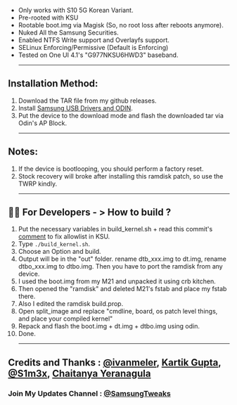 - Only works with S10 5G Korean Variant.
- Pre-rooted with KSU
- Rootable boot.img via Magisk (So, no root loss after reboots anymore).
- Nuked All the Samsung Securities.
- Enabled NTFS Write support and Overlayfs support.
- SELinux Enforcing/Permissive (Default is Enforcing)
- Tested on One UI 4.1's "G977NKSU6HWD3" baseband. <hr>
## Installation Method:
01. Download the TAR file from my github releases.
02. Install [Samsung USB Drivers and ODIN](https://drive.google.com/file/d/1rXszF_ylzWuPnOiiRLAQk_R_APA1lpuA/view?usp=sharing).
03. Put the device to the download mode and flash the downloaded tar via Odin's AP Block. <hr>
## Notes: 
01. If the device is bootlooping, you should perform a factory reset.
02. Stock recovery will broke after installing this ramdisk patch, so use the TWRP kindly. <hr>
## 🧑‍💻 For Developers - > How to build ?
01. Put the necessary variables in build_kernel.sh + read this commit's [comment](https://github.com/ravindu644/Beyondx-KSU/commit/dd957a4f9b7570a6aa5fb50f5a3fe180944e268c#commitcomment-132161054) to fix allowlist in KSU.
02. Type ``` ./build_kernel.sh ```.
03. Choose an Option and build.
04. Output will be in the "out" folder. rename dtb_xxx.img to dt.img, rename dtbo_xxx.img to dtbo.img. Then you have to port the ramdisk from any device.
05. I used the boot.img from my M21 and unpacked it using crb kitchen.
06. Then opened the "ramdisk" and deleted M21's fstab and place my fstab there.
07. Also I edited the ramdisk build.prop.
08. Open split_image and replace "cmdline, board, os patch level things, and place your compiled kernel"
09. Repack and flash the boot.img + dt.img + dtbo.img using odin.
10. Done. <hr>
## Credits and Thanks : [@ivanmeler](https://github.com/ivanmeler), [Kartik Gupta](https://github.com/ghazzor),[ @S1m3x](https://t.me/S1m3x), [Chaitanya Yeranagula](https://github.com/LMAO-armv8)
### Join My Updates Channel : [@SamsungTweaks](https://t.me/SamsungTweaks)
